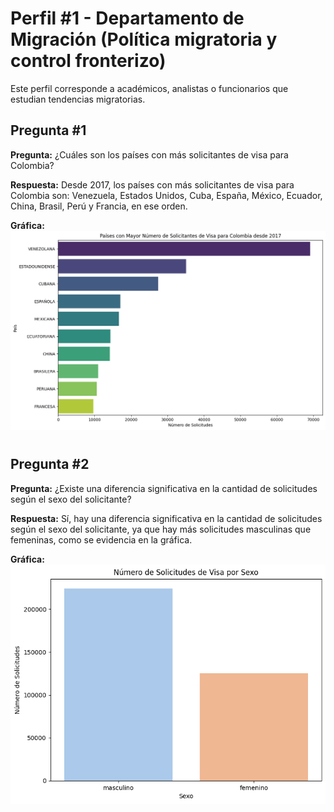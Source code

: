 # Perfil #1 - Departamento de Migración (Política migratoria y control fronterizo)

Este perfil corresponde a académicos, analistas o funcionarios que estudian tendencias migratorias.

## Pregunta #1

**Pregunta:** ¿Cuáles son los países con más solicitantes de visa para Colombia?

**Respuesta:** Desde 2017, los países con más solicitantes de visa para Colombia son: Venezuela, Estados Unidos, Cuba, España, México, Ecuador, China, Brasil, Perú y Francia, en ese orden.

**Gráfica:**
![](./Perfil1-p1.png)
#

## Pregunta #2

**Pregunta:** ¿Existe una diferencia significativa en la cantidad de solicitudes según el sexo del solicitante?

**Respuesta:** Sí, hay una diferencia significativa en la cantidad de solicitudes según el sexo del solicitante, ya que hay más solicitudes masculinas que femeninas, como se evidencia en la gráfica.

**Gráfica:**
![](./Perfil1-p2.png)
#